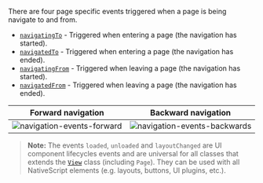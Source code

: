 There are four page specific events triggered when a page is being navigate to and from.
- [`navigatingTo`](https://docs.nativescript.org/api-reference/classes/_ui_page_.page#navigatingtoevent) - Triggered when entering a page (the navigation has started).
- [`navigatedTo`](https://docs.nativescript.org/api-reference/classes/_ui_page_.page#navigatedtoevent) - Triggered when entering a page (the navigation has ended).
- [`navigatingFrom`](https://docs.nativescript.org/api-reference/classes/_ui_page_.page#navigatingfromevent) - Triggered when leaving a page (the navigation has started).
- [`navigatedFrom`](https://docs.nativescript.org/api-reference/classes/_ui_page_.page#navigatedfromevent) - Triggered when leaving a page (the navigation has ended).


<snippet id='page-events-xml'/>
<snippet id='page-events'/>
<snippet id='page-events-ts'/>


Forward navigation                                                                      |  Backward navigation
:--------------------------------------------------------------------------------------:|:-------------------------------------------------------------------------------------------:
![navigation-events-forward](../../img/navigation/navigation-events-forward.png?raw=true)  |  ![navigation-events-backwards](../../img/navigation/navigation-events-backwards.png?raw=true)


> **Note:** The events `loaded`, `unloaded` and `layoutChanged` are UI component lifecycles events and are universal for all classes that extends the [`View`](https://docs.nativescript.org/api-reference/modules/_ui_core_view_) class (including `Page`). They can be used with all NativeScript elements (e.g. layouts, buttons, UI plugins, etc.).